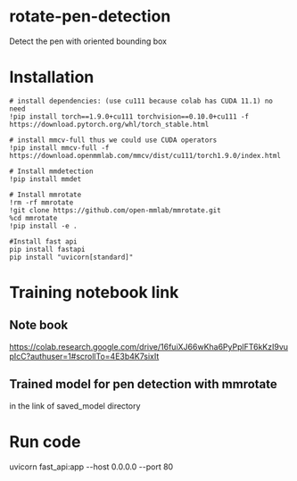 # rotate-pen-detection
Detect the pen with oriented bounding box
# Installation
```buildoutcfg
# install dependencies: (use cu111 because colab has CUDA 11.1) no need 
!pip install torch==1.9.0+cu111 torchvision==0.10.0+cu111 -f https://download.pytorch.org/whl/torch_stable.html

# install mmcv-full thus we could use CUDA operators
!pip install mmcv-full -f https://download.openmmlab.com/mmcv/dist/cu111/torch1.9.0/index.html

# Install mmdetection
!pip install mmdet

# Install mmrotate
!rm -rf mmrotate
!git clone https://github.com/open-mmlab/mmrotate.git
%cd mmrotate
!pip install -e .

#Install fast api
pip install fastapi
pip install "uvicorn[standard]"
```
# Training notebook link
## Note book
https://colab.research.google.com/drive/16fuiXJ66wKha6PyPplFT6kKzI9vupIcC?authuser=1#scrollTo=4E3b4K7sixIt
## Trained model for pen detection with mmrotate
in the link of saved_model directory

# Run code
uvicorn fast_api:app --host 0.0.0.0 --port 80